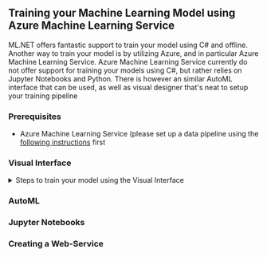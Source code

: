 ## Training your Machine Learning Model using Azure Machine Learning Service
ML.NET offers fantastic support to train your model using C# and offline. Another way to train your model is by utilizing Azure, and in particular Azure Machine Learning Service. Azure Machine Learning Service currently do not offer support for training your models using C#, but rather relies on Jupyter Notebooks and Python. There is however an similar AutoML interface that can be used, as well as visual designer that's neat to setup your training pipeline

### Prerequisites
- Azure Machine Learning Service (please set up a data pipeline using the [following instructions](https://github.com/aslotte/mldotnet-real-time-data-streaming-workshop/blob/master/instructions/part2-streaming.md) first 

### Visual Interface

<details>
  <summary> Steps to train your model using the Visual Interface </summary>
  <p>
    
- Navigate to your Azure Machine Learning Service, previously created
- Select "Visual Interface" in the menu to the left
- Select "Launch visual interface"

![Start](https://github.com/aslotte/mldotnet-real-time-data-streaming-workshop/blob/master/instructions/images/azure-ml-1.PNG)

#### Upload Dataset
This will open the Machine Learning Workspace. Feel free to navigate around to make yourself familiar with the surroundings. 
The first thing we would like to do is to upload our data set. To this, click on the "New" button in the bottom-left corner. Select to "Upload from Local File"

![Start](https://github.com/aslotte/mldotnet-real-time-data-streaming-workshop/blob/master/instructions/images/azure-ml-2.PNG)

#### Create a new experiment
Once the dataset has been uploaded, click the "New" button once again and select to create a new "Blank Experiment"

![Start](https://github.com/aslotte/mldotnet-real-time-data-streaming-workshop/blob/master/instructions/images/azure-ml-3.PNG)

That should present you with the view below:
![Start](https://github.com/aslotte/mldotnet-real-time-data-streaming-workshop/blob/master/instructions/images/azure-ml-4.PNG)


### Setting up our experiment 
Use the left-most menu to set up our experiment. The visual interface functions such that you can drag and drop operations and connect them together in a training pipeline. 

The following operations are required
- The data source
- Select columns in data set (column indicies 1-10)
- Split Data (0.7 split)
- Two-Class Boosted Decision Tree (set the maximum number of leaves to 10 and the learning rate to 0.1)
- Train Model (set the label-column to isFraud)
- Score Model
- Evaluate Model

The experiment should eventually look like:
![Start](https://github.com/aslotte/mldotnet-real-time-data-streaming-workshop/blob/master/instructions/images/azure-ml-5.PNG)

### Running your experiment
To run your experiment, simply click Run in the bottom task bar.
Training the model will take about 15 min.

### Evaluate your model
Once training has completed, right click on the "Evaluate Model" step and click to Vizualize the Evaluation results
![Start](https://github.com/aslotte/mldotnet-real-time-data-streaming-workshop/blob/master/instructions/images/azure-ml-6.PNG)

We can see that our model generated by the Visual Interface have similar accuarcy as the one generated by ML.NET, but not the same quality in terms of precision and recall. 

</p>
</details>

### AutoML

### Jupyter Notebooks

### Creating a Web-Service
